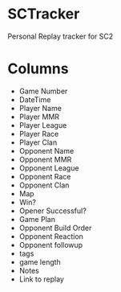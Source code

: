 # SCTracker
Personal Replay tracker for SC2

# Columns
* Game Number
* DateTime
* Player Name
* Player MMR
* Player League
* Player Race
* Player Clan
* Opponent Name
* Opponent MMR
* Opponent League
* Opponent Race
* Opponent Clan
* Map
* Win?
* Opener Successful?
* Game Plan
* Opponent Build Order
* Opponent Reaction
* Opponent followup
* tags
* game length
* Notes
* Link to replay